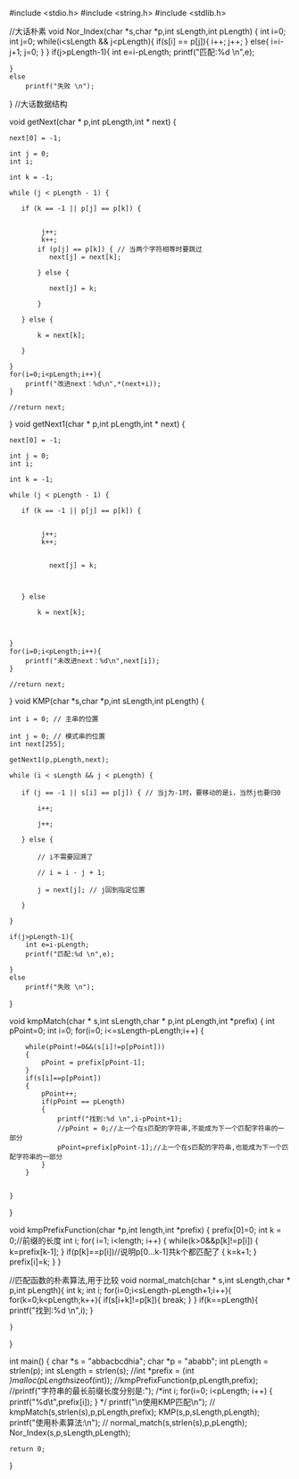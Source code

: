 #include <stdio.h>
#include <string.h>
#include <stdlib.h>

//大话朴素
void Nor_Index(char *s,char *p,int sLength,int pLength)
{
    int i=0;
    int j=0;
    while(i<sLength && j<pLength){
        if(s[i] == p[j]){
            i++;
            j++;
        }
        else{
            i=i-j+1;
            j=0;
        }
    }
    if(j>pLength-1){
        int e=i-pLength;
        printf("匹配:%d \n",e);

    }
    else
        printf("失败 \n");

}
//大话数据结构

void getNext(char * p,int pLength,int * next) {

    next[0] = -1;

    int j = 0;
    int i;

    int k = -1;

    while (j < pLength - 1) {

       if (k == -1 || p[j] == p[k]) {


            j++;
            k++;
           if (p[j] == p[k]) { // 当两个字符相等时要跳过
              next[j] = next[k];

           } else {

              next[j] = k;

           }

       } else {

           k = next[k];

       }

    }
    for(i=0;i<pLength;i++){
        printf("改进next：%d\n",*(next+i));
    }

    //return next;

}
void getNext1(char * p,int pLength,int * next) {

    next[0] = -1;

    int j = 0;
    int i;

    int k = -1;

    while (j < pLength - 1) {

       if (k == -1 || p[j] == p[k]) {


            j++;
            k++;


              next[j] = k;



       } else

           k = next[k];



    }
    for(i=0;i<pLength;i++){
        printf("未改进next：%d\n",next[i]);
    }

    //return next;

}
 void KMP(char *s,char *p,int sLength,int pLength) {


    int i = 0; // 主串的位置

    int j = 0; // 模式串的位置
    int next[255];

    getNext1(p,pLength,next);

    while (i < sLength && j < pLength) {

       if (j == -1 || s[i] == p[j]) { // 当j为-1时，要移动的是i，当然j也要归0

           i++;

           j++;

       } else {

           // i不需要回溯了

           // i = i - j + 1;

           j = next[j]; // j回到指定位置

       }

    }

    if(j>pLength-1){
        int e=i-pLength;
        printf("匹配:%d \n",e);

    }
    else
        printf("失败 \n");

}



void kmpMatch(char * s,int sLength,char * p,int pLength,int *prefix)
{
    int pPoint=0;
    int i=0;
    for(i=0; i<=sLength-pLength;i++)
    {


        while(pPoint!=0&&(s[i]!=p[pPoint]))
        {
            pPoint = prefix[pPoint-1];
        }
        if(s[i]==p[pPoint])
        {
            pPoint++;
            if(pPoint == pLength)
            {
                printf("找到:%d \n",i-pPoint+1);
                //pPoint = 0;//上一个在s匹配的字符串,不能成为下一个匹配字符串的一部分
                pPoint=prefix[pPoint-1];//上一个在s匹配的字符串,也能成为下一个匹配字符串的一部分
            }
        }


    }
}

void kmpPrefixFunction(char *p,int length,int *prefix)
{
    prefix[0]=0;
    int k = 0;//前缀的长度
    int i;
    for( i=1; i<length; i++)
    {
        while(k>0&&p[k]!=p[i])
        {
            k=prefix[k-1];
        }
        if(p[k]==p[i])//说明p[0...k-1]共k个都匹配了
        {
            k=k+1;
        }
        prefix[i]=k;
    }
}


//匹配函数的朴素算法,用于比较
void normal_match(char * s,int sLength,char * p,int pLength){
    int k;
    int i;
    for(i=0;i<sLength-pLength+1;i++){
        for(k=0;k<pLength;k++){
            if(s[i+k]!=p[k]){
                break;
            }
        }
        if(k==pLength){
            printf("找到:%d \n",i);
        }

    }
}


int main()
{
    char *s = "abbacbcdhia";
    char *p = "ababb";
    int pLength = strlen(p);
    int sLength = strlen(s);
    //int *prefix = (int *)malloc(pLength*sizeof(int));
    //kmpPrefixFunction(p,pLength,prefix);
    //printf("字符串的最长前缀长度分别是:");
    /*int i;
    for(i=0; i<pLength; i++)
    {
        printf("%d\t",prefix[i]);
    }
    */
    printf("\n使用KMP匹配\n");
   // kmpMatch(s,strlen(s),p,pLength,prefix);
   KMP(s,p,sLength,pLength);
    printf("使用朴素算法:\n");
   // normal_match(s,strlen(s),p,pLength);
   Nor_Index(s,p,sLength,pLength);

    return 0;
}
